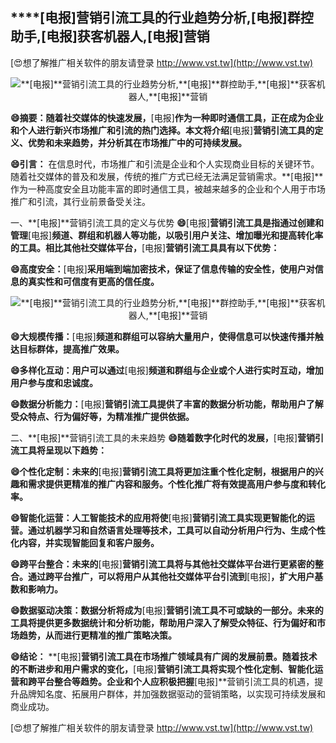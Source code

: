 ## ****[电报]**营销引流工具的行业趋势分析,**[电报]**群控助手,**[电报]**获客机器人,**[电报]**营销**

[😍想了解推广相关软件的朋友请登录 http://www.vst.tw](http://www.vst.tw)

 <center><img src="https://vst.tw/MP4/tuiguang/png/8.png" alt="**[电报]**营销引流工具的行业趋势分析,**[电报]**群控助手,**[电报]**获客机器人,**[电报]**营销"></center>

**😄摘要：随着社交媒体的快速发展，**[电报]**作为一种即时通信工具，正在成为企业和个人进行新兴市场推广和引流的热门选择。本文将介绍**[电报]**营销引流工具的定义、优势和未来趋势，并分析其在市场推广中的可持续发展。**

**😄引言：**
在信息时代，市场推广和引流是企业和个人实现商业目标的关键环节。随着社交媒体的普及和发展，传统的推广方式已经无法满足营销需求。**[电报]**作为一种高度安全且功能丰富的即时通信工具，被越来越多的企业和个人用于市场推广和引流，其行业前景备受关注。

一、**[电报]**营销引流工具的定义与优势
**😄**[电报]**营销引流工具是指通过创建和管理**[电报]**频道、群组和机器人等功能，以吸引用户关注、增加曝光和提高转化率的工具。相比其他社交媒体平台，**[电报]**营销引流工具具有以下优势：**

**😄高度安全：**[电报]**采用端到端加密技术，保证了信息传输的安全性，使用户对信息的真实性和可信度有更高的信任度。**

 <center><img src="https://vst.tw/MP4/tuiguang/png/2.png" alt="**[电报]**营销引流工具的行业趋势分析,**[电报]**群控助手,**[电报]**获客机器人,**[电报]**营销"></center>

**😄大规模传播：**[电报]**频道和群组可以容纳大量用户，使得信息可以快速传播并触达目标群体，提高推广效果。**

**😄多样化互动：用户可以通过**[电报]**频道和群组与企业或个人进行实时互动，增加用户参与度和忠诚度。**

**😄数据分析能力：**[电报]**营销引流工具提供了丰富的数据分析功能，帮助用户了解受众特点、行为偏好等，为精准推广提供依据。**

二、**[电报]**营销引流工具的未来趋势
**😄随着数字化时代的发展，**[电报]**营销引流工具将呈现以下趋势：**

**😄个性化定制：未来的**[电报]**营销引流工具将更加注重个性化定制，根据用户的兴趣和需求提供更精准的推广内容和服务。个性化推广将有效提高用户参与度和转化率。**

**😄智能化运营：人工智能技术的应用将使**[电报]**营销引流工具实现更智能化的运营。通过机器学习和自然语言处理等技术，工具可以自动分析用户行为、生成个性化内容，并实现智能回复和客户服务。**

**😄跨平台整合：未来的**[电报]**营销引流工具将与其他社交媒体平台进行更紧密的整合。通过跨平台推广，可以将用户从其他社交媒体平台引流到**[电报]**，扩大用户基数和影响力。**

**😄数据驱动决策：数据分析将成为**[电报]**营销引流工具不可或缺的一部分。未来的工具将提供更多数据统计和分析功能，帮助用户深入了解受众特征、行为偏好和市场趋势，从而进行更精准的推广策略决策。**

**😄结论：**
**[电报]**营销引流工具在市场推广领域具有广阔的发展前景。随着技术的不断进步和用户需求的变化，**[电报]**营销引流工具将实现个性化定制、智能化运营和跨平台整合等趋势。企业和个人应积极把握**[电报]**营销引流工具的机遇，提升品牌知名度、拓展用户群体，并加强数据驱动的营销策略，以实现可持续发展和商业成功。

[😍想了解推广相关软件的朋友请登录 http://www.vst.tw](http://www.vst.tw)



